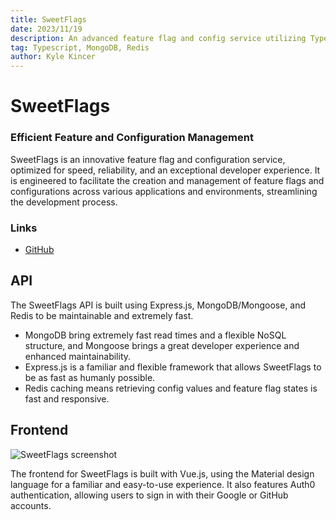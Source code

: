 ```yaml
---
title: SweetFlags
date: 2023/11/19
description: An advanced feature flag and config service utilizing Typescript, MongoDB, Redis, and Vue.js for optimal performance and developer experience.
tag: Typescript, MongoDB, Redis
author: Kyle Kincer
---
```

# SweetFlags
### Efficient Feature and Configuration Management
SweetFlags is an innovative feature flag and configuration service, optimized for speed, reliability, and an exceptional developer experience. It is engineered to facilitate the creation and management of feature flags and configurations across various applications and environments, streamlining the development process.

### Links

<!-- - [Live Demo](https://sweetflags.kylekincer.com) -->
- [GitHub](https://github.com/KyleKincer/sweetflags)

## API

The SweetFlags API is built using Express.js, MongoDB/Mongoose, and Redis to be maintainable and extremely fast. 

- MongoDB bring extremely fast read times and a flexible NoSQL structure, and Mongoose brings a great developer experience and enhanced maintainability. 
- Express.js is a familiar and flexible framework that allows SweetFlags to be as fast as humanly possible. 
- Redis caching means retrieving config values and feature flag states is fast and responsive. 

## Frontend

![SweetFlags screenshot](/images/SweetFlags-screenshot.png)

The frontend for SweetFlags is built with Vue.js, using the Material design language for a familiar and easy-to-use experience. It also features Auth0 authentication, allowing users to sign in with their Google or GitHub accounts.